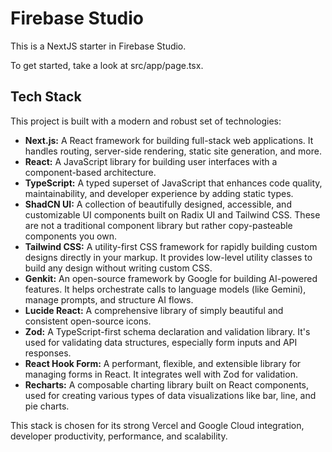 # Firebase Studio

This is a NextJS starter in Firebase Studio.

To get started, take a look at src/app/page.tsx.

## Tech Stack

This project is built with a modern and robust set of technologies:

*   **Next.js:** A React framework for building full-stack web applications. It handles routing, server-side rendering, static site generation, and more.
*   **React:** A JavaScript library for building user interfaces with a component-based architecture.
*   **TypeScript:** A typed superset of JavaScript that enhances code quality, maintainability, and developer experience by adding static types.
*   **ShadCN UI:** A collection of beautifully designed, accessible, and customizable UI components built on Radix UI and Tailwind CSS. These are not a traditional component library but rather copy-pasteable components you own.
*   **Tailwind CSS:** A utility-first CSS framework for rapidly building custom designs directly in your markup. It provides low-level utility classes to build any design without writing custom CSS.
*   **Genkit:** An open-source framework by Google for building AI-powered features. It helps orchestrate calls to language models (like Gemini), manage prompts, and structure AI flows.
*   **Lucide React:** A comprehensive library of simply beautiful and consistent open-source icons.
*   **Zod:** A TypeScript-first schema declaration and validation library. It's used for validating data structures, especially form inputs and API responses.
*   **React Hook Form:** A performant, flexible, and extensible library for managing forms in React. It integrates well with Zod for validation.
*   **Recharts:** A composable charting library built on React components, used for creating various types of data visualizations like bar, line, and pie charts.

This stack is chosen for its strong Vercel and Google Cloud integration, developer productivity, performance, and scalability.
